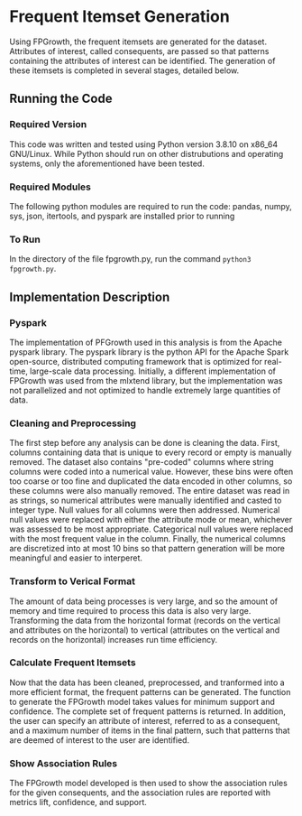 # Frequent Itemset Generation
Using FPGrowth, the frequent itemsets are generated for the dataset. Attributes of interest, called consequents, are passed so that patterns containing the attributes of interest can be identified. The generation of these itemsets is completed in several stages, detailed below.

## Running the Code

### Required Version
This code was written and tested using Python version 3.8.10 on x86_64 GNU/Linux. While Python should run on other distrubutions and operating systems, only the aforementioned have been tested.

### Required Modules
The following python modules are required to run the code: pandas, numpy, sys, json, itertools, and pyspark are installed prior to running

### To Run
In the directory of the file fpgrowth.py, run the command `python3 fpgrowth.py`.

## Implementation Description

### Pyspark
The implementation of PFGrowth used in this analysis is from the Apache pyspark library. The pyspark library is the python API for the Apache Spark open-source, distributed computing framework that is optimized for real-time, large-scale data processing. Initially, a different implementation of FPGrowth was used from the mlxtend library, but the implementation was not parallelized and not optimized to handle extremely large quantities of data.

### Cleaning and Preprocessing
The first step before any analysis can be done is cleaning the data. First, columns containing data that is unique to every record or empty is manually removed. The dataset also contains "pre-coded" columns where string columns were coded into a numerical value. However, these bins were often too coarse or too fine and duplicated the data encoded in other columns, so these columns were also manually removed. The entire dataset was read in as strings, so numerical attributes were manually identified and casted to integer type. Null values for all columns were then addressed. Numerical null values were replaced with either the attribute mode or mean, whichever was assessed to be most appropriate. Categorical null values were replaced with the most frequent value in the column. Finally, the numerical columns are discretized into at most 10 bins so that pattern generation will be more meaningful and easier to interperet.

### Transform to Verical Format
The amount of data being processes is very large, and so the amount of memory and time required to process this data is also very large. Transforming the data from the horizontal format (records on the vertical and attributes on the horizontal) to vertical (attributes on the vertical and records on the horizontal) increases run time efficiency.

### Calculate Frequent Itemsets
Now that the data has been cleaned, preprocessed, and tranformed into a more efficient format, the frequent patterns can be generated. The function to generate the FPGrowth model takes values for minimum support and confidence. The complete set of frequent patterns is returned. In addition, the user can specify an attribute of interest, referred to as a consequent, and a maximum number of items in the final pattern, such that patterns that are deemed of interest to the user are identified.

### Show Association Rules
The FPGrowth model developed is then used to show the association rules for the given consequents, and the association rules are reported with metrics lift, confidence, and support.
